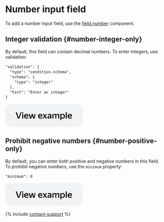 # Number input field

To add a number input field, use the [field.number](../reference/field.number.md) component.

## Integer validation {#number-integer-only}

By default, this field can contain decimal numbers. To enter integers, use validation:

```
"validation": {
  "type": "condition.schema",
  "schema": {
    "type": "integer"
  },
  "hint": "Enter an integer"
}
```

[![image](../_images/buttons/view-example.svg)](https://ya.cc/t/ly07NbGi3ttExb)

## Prohibit negative numbers {#number-positive-only}

By default, you can enter both positive and negative numbers in this field. To prohibit negative numbers, use the `minimum` property:

```
"minimum": 0
```

[![image](../_images/buttons/view-example.svg)](https://ya.cc/t/-jTT88IN3ttEyM)

{% include [contact-support](../_includes/contact-support.md) %}